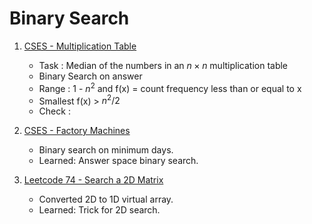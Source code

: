 # Binary Search

1. [CSES - Multiplication Table](https://cses.fi/problemset/task/2422)
    - Task : Median of the numbers in an $n \times n$ multiplication table
    - Binary Search on answer
    - Range : 1 - $n^2$ and f(x) = count frequency less than or equal to x
    - Smallest f(x) > $n^2/2$
    - Check : 

2. [CSES - Factory Machines](https://cses.fi/problemset/task/1620/)
   - Binary search on minimum days.
   - Learned: Answer space binary search.

3. [Leetcode 74 - Search a 2D Matrix](https://leetcode.com/problems/search-a-2d-matrix/)
   - Converted 2D to 1D virtual array.
   - Learned: Trick for 2D search.
